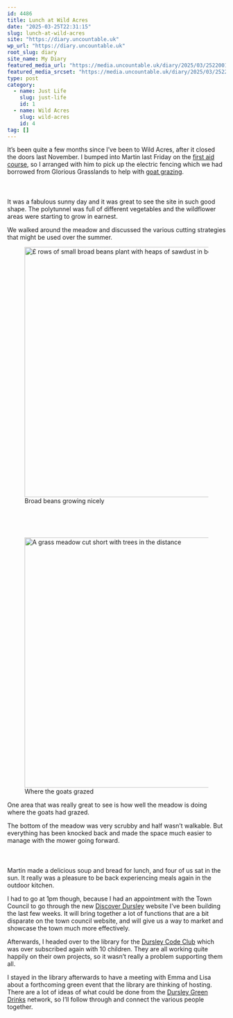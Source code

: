 ```yaml
---
id: 4486
title: Lunch at Wild Acres
date: "2025-03-25T22:31:15"
slug: lunch-at-wild-acres
site: "https://diary.uncountable.uk"
wp_url: "https://diary.uncountable.uk"
root_slug: diary
site_name: My Diary
featured_media_url: "https://media.uncountable.uk/diary/2025/03/25220018/IMG20250325105418.webp"
featured_media_srcset: "https://media.uncountable.uk/diary/2025/03/25220018/IMG20250325105418-300x169.webp 300w, https://media.uncountable.uk/diary/2025/03/25220018/IMG20250325105418-1024x576.webp 1024w, https://media.uncountable.uk/diary/2025/03/25220018/IMG20250325105418-150x150.webp 150w, https://media.uncountable.uk/diary/2025/03/25220018/IMG20250325105418-640x360.webp 640w, https://media.uncountable.uk/diary/2025/03/25220018/IMG20250325105418.webp 1959w"
type: post
category:
  - name: Just Life
    slug: just-life
    id: 1
  - name: Wild Acres
    slug: wild-acres
    id: 4
tag: []
---
```



<p>It&#8217;s been quite a few months since I&#8217;ve been to Wild Acres, after it closed the doors last November.  I bumped into Martin last Friday on the <a href="https://diary.uncountable.uk/2025/03/outdoor-first-aid-day-one/" data-type="post" data-id="4456">first aid course</a>, so I arranged with him to pick up the electric fencing which we had borrowed from Glorious Grasslands to help with <a href="https://diary.uncountable.uk/2024/07/welcoming-the-goats/" data-type="post" data-id="3426">goat grazing</a>.</p>


<style>.kb-row-layout-id4486_056541-73 > .kt-row-column-wrap{align-content:start;}:where(.kb-row-layout-id4486_056541-73 > .kt-row-column-wrap) > .wp-block-kadence-column{justify-content:start;}.kb-row-layout-id4486_056541-73 > .kt-row-column-wrap{column-gap:var(--global-kb-gap-md, 2rem);row-gap:var(--global-kb-gap-md, 2rem);padding-top:var(--global-kb-spacing-sm, 1.5rem);padding-bottom:var(--global-kb-spacing-sm, 1.5rem);grid-template-columns:repeat(2, minmax(0, 1fr));}.kb-row-layout-id4486_056541-73 > .kt-row-layout-overlay{opacity:0.30;}@media all and (max-width: 1024px){.kb-row-layout-id4486_056541-73 > .kt-row-column-wrap{grid-template-columns:repeat(2, minmax(0, 1fr));}}@media all and (max-width: 767px){.kb-row-layout-id4486_056541-73 > .kt-row-column-wrap{grid-template-columns:minmax(0, 1fr);}.kb-row-layout-id4486_056541-73 > .kt-row-column-wrap > .wp-block-kadence-column:nth-of-type(1){order:2;}.kb-row-layout-id4486_056541-73 > .kt-row-column-wrap > .wp-block-kadence-column:nth-of-type(2){order:1;}.kb-row-layout-id4486_056541-73 > .kt-row-column-wrap > .wp-block-kadence-column:nth-of-type(3){order:12;}.kb-row-layout-id4486_056541-73 > .kt-row-column-wrap > .wp-block-kadence-column:nth-of-type(4){order:11;}.kb-row-layout-id4486_056541-73 > .kt-row-column-wrap > .wp-block-kadence-column:nth-of-type(5){order:22;}.kb-row-layout-id4486_056541-73 > .kt-row-column-wrap > .wp-block-kadence-column:nth-of-type(6){order:21;}.kb-row-layout-id4486_056541-73 > .kt-row-column-wrap > .wp-block-kadence-column:nth-of-type(7){order:32;}.kb-row-layout-id4486_056541-73 > .kt-row-column-wrap > .wp-block-kadence-column:nth-of-type(8){order:31;}}</style><div class="kb-row-layout-wrap kb-row-layout-id4486_056541-73 alignnone wp-block-kadence-rowlayout"><div class="kt-row-column-wrap kt-has-2-columns kt-row-layout-equal kt-tab-layout-inherit kt-mobile-layout-row kt-row-valign-top">
<style>.kadence-column4486_de26c7-a8 > .kt-inside-inner-col,.kadence-column4486_de26c7-a8 > .kt-inside-inner-col:before{border-top-left-radius:0px;border-top-right-radius:0px;border-bottom-right-radius:0px;border-bottom-left-radius:0px;}.kadence-column4486_de26c7-a8 > .kt-inside-inner-col{column-gap:var(--global-kb-gap-sm, 1rem);}.kadence-column4486_de26c7-a8 > .kt-inside-inner-col{flex-direction:column;}.kadence-column4486_de26c7-a8 > .kt-inside-inner-col > .aligncenter{width:100%;}.kadence-column4486_de26c7-a8 > .kt-inside-inner-col:before{opacity:0.3;}.kadence-column4486_de26c7-a8{position:relative;}@media all and (max-width: 1024px){.kadence-column4486_de26c7-a8 > .kt-inside-inner-col{flex-direction:column;justify-content:center;}}@media all and (max-width: 767px){.kadence-column4486_de26c7-a8 > .kt-inside-inner-col{flex-direction:column;justify-content:center;}}</style>
<div class="wp-block-kadence-column kadence-column4486_de26c7-a8"><div class="kt-inside-inner-col">
<p>It was a fabulous sunny day and it was great to see the site in such good shape.  The polytunnel was full of different vegetables and the wildflower areas were starting to grow in earnest.</p>



<p>We walked around the meadow and discussed the various cutting strategies that might be used over the summer.</p>
</div></div>


<style>.kadence-column4486_9786d4-f3 > .kt-inside-inner-col,.kadence-column4486_9786d4-f3 > .kt-inside-inner-col:before{border-top-left-radius:0px;border-top-right-radius:0px;border-bottom-right-radius:0px;border-bottom-left-radius:0px;}.kadence-column4486_9786d4-f3 > .kt-inside-inner-col{column-gap:var(--global-kb-gap-sm, 1rem);}.kadence-column4486_9786d4-f3 > .kt-inside-inner-col{flex-direction:column;}.kadence-column4486_9786d4-f3 > .kt-inside-inner-col > .aligncenter{width:100%;}.kadence-column4486_9786d4-f3 > .kt-inside-inner-col:before{opacity:0.3;}.kadence-column4486_9786d4-f3{position:relative;}@media all and (max-width: 1024px){.kadence-column4486_9786d4-f3 > .kt-inside-inner-col{flex-direction:column;justify-content:center;}}@media all and (max-width: 767px){.kadence-column4486_9786d4-f3 > .kt-inside-inner-col{flex-direction:column;justify-content:center;}}</style>
<div class="wp-block-kadence-column kadence-column4486_9786d4-f3"><div class="kt-inside-inner-col">
<figure class="wp-block-image size-large"><img loading="lazy" decoding="async" width="1024" height="576" src="https://media.uncountable.uk/diary/2025/03/25220007/IMG20250325105510-1024x576.webp" alt="£ rows of small broad beans plant with heaps of sawdust in between" class="wp-image-4481" srcset="https://media.uncountable.uk/diary/2025/03/25220007/IMG20250325105510-1024x576.webp 1024w, https://media.uncountable.uk/diary/2025/03/25220007/IMG20250325105510-300x169.webp 300w, https://media.uncountable.uk/diary/2025/03/25220007/IMG20250325105510-640x360.webp 640w, https://media.uncountable.uk/diary/2025/03/25220007/IMG20250325105510.webp 1763w" sizes="auto, (max-width: 1024px) 100vw, 1024px" /><figcaption class="wp-element-caption">Broad beans growing nicely</figcaption></figure>
</div></div>

</div></div>

<style>.kb-row-layout-id4486_e49750-1f > .kt-row-column-wrap{align-content:start;}:where(.kb-row-layout-id4486_e49750-1f > .kt-row-column-wrap) > .wp-block-kadence-column{justify-content:start;}.kb-row-layout-id4486_e49750-1f > .kt-row-column-wrap{column-gap:var(--global-kb-gap-md, 2rem);row-gap:var(--global-kb-gap-md, 2rem);padding-top:var(--global-kb-spacing-sm, 1.5rem);padding-bottom:var(--global-kb-spacing-sm, 1.5rem);grid-template-columns:repeat(2, minmax(0, 1fr));}.kb-row-layout-id4486_e49750-1f > .kt-row-layout-overlay{opacity:0.30;}@media all and (max-width: 1024px){.kb-row-layout-id4486_e49750-1f > .kt-row-column-wrap{grid-template-columns:repeat(2, minmax(0, 1fr));}}@media all and (max-width: 767px){.kb-row-layout-id4486_e49750-1f > .kt-row-column-wrap{grid-template-columns:minmax(0, 1fr);}}</style><div class="kb-row-layout-wrap kb-row-layout-id4486_e49750-1f alignnone wp-block-kadence-rowlayout"><div class="kt-row-column-wrap kt-has-2-columns kt-row-layout-equal kt-tab-layout-inherit kt-mobile-layout-row kt-row-valign-top">
<style>.kadence-column4486_c5bf08-b2 > .kt-inside-inner-col,.kadence-column4486_c5bf08-b2 > .kt-inside-inner-col:before{border-top-left-radius:0px;border-top-right-radius:0px;border-bottom-right-radius:0px;border-bottom-left-radius:0px;}.kadence-column4486_c5bf08-b2 > .kt-inside-inner-col{column-gap:var(--global-kb-gap-sm, 1rem);}.kadence-column4486_c5bf08-b2 > .kt-inside-inner-col{flex-direction:column;}.kadence-column4486_c5bf08-b2 > .kt-inside-inner-col > .aligncenter{width:100%;}.kadence-column4486_c5bf08-b2 > .kt-inside-inner-col:before{opacity:0.3;}.kadence-column4486_c5bf08-b2{position:relative;}@media all and (max-width: 1024px){.kadence-column4486_c5bf08-b2 > .kt-inside-inner-col{flex-direction:column;justify-content:center;}}@media all and (max-width: 767px){.kadence-column4486_c5bf08-b2 > .kt-inside-inner-col{flex-direction:column;justify-content:center;}}</style>
<div class="wp-block-kadence-column kadence-column4486_c5bf08-b2"><div class="kt-inside-inner-col">
<figure class="wp-block-image size-large"><img loading="lazy" decoding="async" width="1024" height="576" src="https://media.uncountable.uk/diary/2025/03/25220028/IMG20250325111322-1024x576.webp" alt="A grass meadow cut short with trees in the distance" class="wp-image-4483" srcset="https://media.uncountable.uk/diary/2025/03/25220028/IMG20250325111322-1024x576.webp 1024w, https://media.uncountable.uk/diary/2025/03/25220028/IMG20250325111322-300x169.webp 300w, https://media.uncountable.uk/diary/2025/03/25220028/IMG20250325111322-640x360.webp 640w, https://media.uncountable.uk/diary/2025/03/25220028/IMG20250325111322.webp 1959w" sizes="auto, (max-width: 1024px) 100vw, 1024px" /><figcaption class="wp-element-caption">Where the goats grazed</figcaption></figure>
</div></div>


<style>.kadence-column4486_e4ffc9-15 > .kt-inside-inner-col,.kadence-column4486_e4ffc9-15 > .kt-inside-inner-col:before{border-top-left-radius:0px;border-top-right-radius:0px;border-bottom-right-radius:0px;border-bottom-left-radius:0px;}.kadence-column4486_e4ffc9-15 > .kt-inside-inner-col{column-gap:var(--global-kb-gap-sm, 1rem);}.kadence-column4486_e4ffc9-15 > .kt-inside-inner-col{flex-direction:column;}.kadence-column4486_e4ffc9-15 > .kt-inside-inner-col > .aligncenter{width:100%;}.kadence-column4486_e4ffc9-15 > .kt-inside-inner-col:before{opacity:0.3;}.kadence-column4486_e4ffc9-15{position:relative;}@media all and (max-width: 1024px){.kadence-column4486_e4ffc9-15 > .kt-inside-inner-col{flex-direction:column;justify-content:center;}}@media all and (max-width: 767px){.kadence-column4486_e4ffc9-15 > .kt-inside-inner-col{flex-direction:column;justify-content:center;}}</style>
<div class="wp-block-kadence-column kadence-column4486_e4ffc9-15"><div class="kt-inside-inner-col">
<p>One area that was really great to see is how well the meadow is doing where the goats had grazed.</p>



<p>The bottom of the meadow was very scrubby and half wasn&#8217;t walkable.  But everything has been knocked back and made the space much easier to manage with the mower going forward.</p>
</div></div>

</div></div>


<p>Martin made a delicious soup and bread for lunch, and four of us sat in the sun.  It really was a pleasure to be back experiencing meals again in the outdoor kitchen.</p>



<p>I had to go at 1pm though, because I had an appointment with the Town Council to go through the new <a href="https://discoverdursley.org.uk/">Discover Dursley</a> website I&#8217;ve been building the last few weeks.  It will bring together a lot of functions that are a bit disparate on the town council website, and will give us a way to market and showcase the town much more effectively.</p>



<p>Afterwards, I headed over to the library for the <a href="https://www.facebook.com/dursleycodeclub">Dursley Code Club</a> which was over subscribed again with 10 children.  They are all working quite happily on their own projects, so it wasn&#8217;t really a problem supporting them all.</p>



<p>I stayed in the library afterwards to have a meeting with Emma and Lisa about a forthcoming green event that the library are thinking of hosting.  There are a lot of ideas of what could be done from the <a href="https://dursleygreen.org.uk/dursley-green-drinks/">Dursley Green Drinks</a> network, so I&#8217;ll follow through and connect the various people together.</p>

